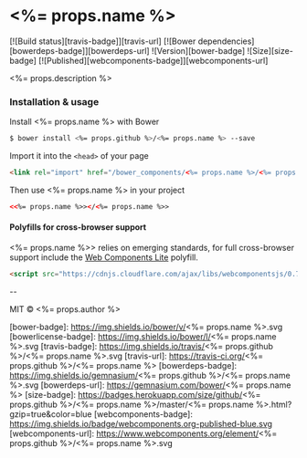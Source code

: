 # <%= props.name %>
[![Build status][travis-badge]][travis-url] [![Bower dependencies][bowerdeps-badge]][bowerdeps-url] ![Version][bower-badge] ![Size][size-badge] [![Published][webcomponents-badge]][webcomponents-url]

<%= props.description %>

### Installation & usage

Install <%= props.name %> with Bower

```sh
$ bower install <%= props.github %>/<%= props.name %> --save
```

Import it into the `<head>` of your page

```html
<link rel="import" href="/bower_components/<%= props.name %>/<%= props.name %>.html">
```

Then use <%= props.name %> in your project

```html
<<%= props.name %>></<%= props.name %>>
```

#### Polyfills for cross-browser support
<%= props.name %>> relies on emerging standards, for full cross-browser support include the [Web Components Lite][webcomponents] polyfill. 

```html
<script src="https://cdnjs.cloudflare.com/ajax/libs/webcomponentsjs/0.7.24/webcomponents-lite.min.js"></script>
```

--

MIT © <%= props.author %>

[webcomponents]: https://github.com/webcomponents/webcomponentsjs

[bower-badge]: https://img.shields.io/bower/v/<%= props.name %>.svg
[bowerlicense-badge]: https://img.shields.io/bower/l/<%= props.name %>.svg
[travis-badge]: https://img.shields.io/travis/<%= props.github %>/<%= props.name %>.svg
[travis-url]: https://travis-ci.org/<%= props.github %>/<%= props.name %>
[bowerdeps-badge]: https://img.shields.io/gemnasium/<%= props.github %>/<%= props.name %>.svg
[bowerdeps-url]: https://gemnasium.com/bower/<%= props.name %>
[size-badge]: https://badges.herokuapp.com/size/github/<%= props.github %>/<%= props.name %>/master/<%= props.name %>.html?gzip=true&color=blue
[webcomponents-badge]: https://img.shields.io/badge/webcomponents.org-published-blue.svg
[webcomponents-url]: https://www.webcomponents.org/element/<%= props.github %>/<%= props.name %>.svg
